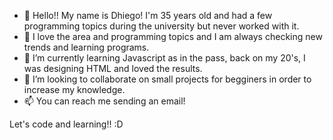 - 👋 Hello!! My name is Dhiego! I'm 35 years old and had a few programming topics during the university but never worked with it.
- 👀 I love the area and programming topics and I am always checking new trends and learning programs.
- 🌱 I’m currently learning Javascript as in the pass, back on my 20's, I was designing HTML and loved the results. 
- 💞️ I’m looking to collaborate on small projects for begginers in order to increase my knowledge.
- 📫 You can reach me sending an email!

Let's code and learning!! :D

<!---
Mrdrs/Mrdrs is a ✨ special ✨ repository because its `README.md` (this file) appears on your GitHub profile.
You can click the Preview link to take a look at your changes.
--->
